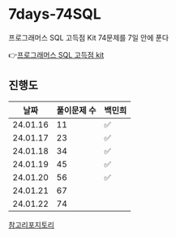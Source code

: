 # 7days-74SQL

프로그래머스 SQL 고득점 Kit 74문제를 7일 안에 푼다

👉[프로그래머스 SQL 고득점 kit](https://school.programmers.co.kr/learn/challenges?tab=sql_practice_kit)


## 진행도

|    날짜    | 풀이문제 수 | 백민희   |
|:--------:|--------|-------|
| 24.01.16 | 11     |   ✅   |
| 24.01.17 | 23     |   ✅   |
| 24.01.18 | 34     |   ✅   |
| 24.01.19 | 45     |   ✅   |
| 24.01.20 | 56     |   ✅   |
| 24.01.21 | 67     |       |
| 24.01.22 | 74     |       |


[참고리포지토리](https://github.com/junhyeongkim2/SW-Maestro-7day-69SQL/tree/main)
